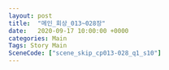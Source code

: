 ```yaml
---
layout: post
title:  "메인_회상_013~028장"
date:   2020-09-17 10:00:00 +0000
categories: Main
Tags: Story Main
SceneCode: ["scene_skip_cp013-028_q1_s10"]
---
```

